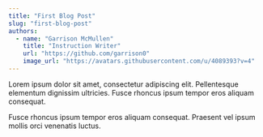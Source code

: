 ```yaml
---
title: "First Blog Post"
slug: "first-blog-post"
authors:
  - name: "Garrison McMullen"
    title: "Instruction Writer"
    url: "https://github.com/garrison0"
    image_url: "https://avatars.githubusercontent.com/u/4089393?v=4"
---
```


Lorem ipsum dolor sit amet, consectetur adipiscing elit. Pellentesque elementum dignissim ultricies. Fusce rhoncus ipsum tempor eros aliquam consequat.

<!-- truncate -->

Fusce rhoncus ipsum tempor eros aliquam consequat. Praesent vel ipsum mollis orci venenatis luctus.

